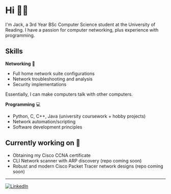 # Hi 👋🏻

I'm Jack, a 3rd Year BSc Computer Science student at the University of Reading. I have a passion for computer networking, plus experience with programming.

## Skills

**Networking** 🛜
- Full home network suite configurations
- Network troubleshooting and analysis
- Security implementations

Essentially, I can make computers talk with other computers.

**Programming** 💻
- Python, C, C++, Java (university coursework + hobby projects)
- Network automation/scripting
- Software development principles

## Currently working on 🔭
- Obtaining my Cisco CCNA certificate
- CLI Network scanner with ARP discovery (repo coming soon)
- Robust and modern Cisco Packet Tracer network designs (repo coming soon)

---

[![LinkedIn](https://custom-icon-badges.demolab.com/badge/LinkedIn-0A66C2?logo=linkedin-white&logoColor=ff)](https://www.linkedin.com/in/jackswash/)
